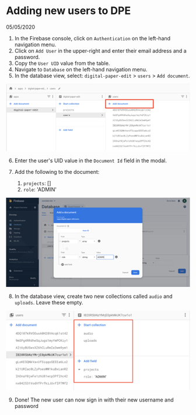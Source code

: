 # Adding new users to DPE
05/05/2020

1. In the Firebase console, click on `Authentication` on the left-hand navigation menu. 
2. Click on `Add User` in the upper-right and enter their email address and a password. 
3. Copy the `User UID` value from the table. 
4. Navigate to `Database` on the left-hand navigation menu.
5. In the database view, select: `digital-paper-edit` > `users` > `Add document`.

![Add document button selected in database view](../img/add-user-document.png)

6. Enter the user's UID value in the `Document Id` field in the modal. 
7. Add the following to the document:

    1. `projects`: []
    2. `role`: 'ADMIN'

![Add fields and ID to new user document](../img/add-user-modal.png)

8. In the database view, create two new collections called `audio` and `uploads`. Leave these empty. 

![User fields](../img/add-user-fields.png)

9. Done! The new user can now sign in with their new username and password